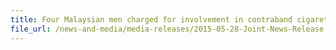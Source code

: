```yaml
---
title: Four Malaysian men charged for involvement in contraband cigarette activities
file_url: /news-and-media/media-releases/2015-05-28-Joint-News-Release.pdf
---
```

